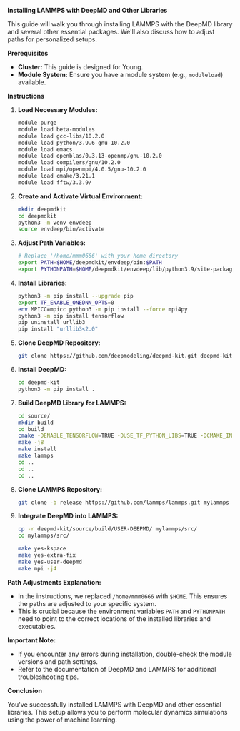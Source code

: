 **Installing LAMMPS with DeepMD and Other Libraries**

This guide will walk you through installing LAMMPS with the DeepMD library and several other essential packages. We'll also discuss how to adjust paths for personalized setups.

**Prerequisites**

* **Cluster:** This guide is designed for Young.
* **Module System:** Ensure you have a module system (e.g., `moduleload`) available.

**Instructions**

1. **Load Necessary Modules:**
   ```bash
   module purge
   module load beta-modules
   module load gcc-libs/10.2.0
   module load python/3.9.6-gnu-10.2.0
   module load emacs
   module load openblas/0.3.13-openmp/gnu-10.2.0
   module load compilers/gnu/10.2.0
   module load mpi/openmpi/4.0.5/gnu-10.2.0
   module load cmake/3.21.1
   module load fftw/3.3.9/
   ```

2. **Create and Activate Virtual Environment:**
   ```bash
   mkdir deepmdkit
   cd deepmdkit
   python3 -m venv envdeep
   source envdeep/bin/activate
   ```

3. **Adjust Path Variables:**
   ```bash
   # Replace '/home/mmm0666' with your home directory
   export PATH=$HOME/deepmdkit/envdeep/bin:$PATH
   export PYTHONPATH=$HOME/deepmdkit/envdeep/lib/python3.9/site-packages:$PYTHONPATH
   ```

4. **Install Libraries:**
   ```bash
   python3 -m pip install --upgrade pip
   export TF_ENABLE_ONEDNN_OPTS=0
   env MPICC=mpicc python3 -m pip install --force mpi4py
   python3 -m pip install tensorflow
   pip uninstall urllib3
   pip install "urllib3<2.0"
   ```

5. **Clone DeepMD Repository:**
   ```bash
   git clone https://github.com/deepmodeling/deepmd-kit.git deepmd-kit
   ```

6. **Install DeepMD:**
   ```bash
   cd deepmd-kit
   python3 -m pip install .
   ```

7. **Build DeepMD Library for LAMMPS:**
   ```bash
   cd source/
   mkdir build
   cd build
   cmake -DENABLE_TENSORFLOW=TRUE -DUSE_TF_PYTHON_LIBS=TRUE -DCMAKE_INSTALL_PREFIX=/home/mmm0666/deepmdkit/envdeep ..
   make -j8
   make install
   make lammps
   cd ..
   cd ..
   cd ..
   ```

8. **Clone LAMMPS Repository:**
   ```bash
   git clone -b release https://github.com/lammps/lammps.git mylammps
   ```

9. **Integrate DeepMD into LAMMPS:**
   ```bash
   cp -r deepmd-kit/source/build/USER-DEEPMD/ mylammps/src/
   cd mylammps/src/

   make yes-kspace
   make yes-extra-fix
   make yes-user-deepmd
   make mpi -j4
   ```

**Path Adjustments Explanation:**

*   In the instructions, we replaced `/home/mmm0666` with `$HOME`. This ensures the paths are adjusted to your specific system.
*   This is crucial because the environment variables `PATH` and `PYTHONPATH` need to point to the correct locations of the installed libraries and executables.

**Important Note:**

*   If you encounter any errors during installation, double-check the module versions and path settings.
*   Refer to the documentation of DeepMD and LAMMPS for additional troubleshooting tips.

**Conclusion**

You've successfully installed LAMMPS with DeepMD and other essential libraries. This setup allows you to perform molecular dynamics simulations using the power of machine learning.
